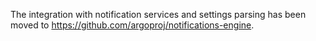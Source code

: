 The integration with notification services and settings parsing has been moved to
https://github.com/argoproj/notifications-engine.